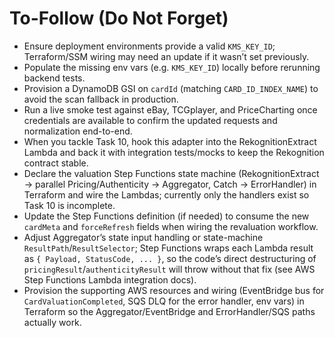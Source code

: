 # To-Follow (Do Not Forget)

- Ensure deployment environments provide a valid `KMS_KEY_ID`; Terraform/SSM wiring may need an update if it wasn’t set previously.
- Populate the missing env vars (e.g. `KMS_KEY_ID`) locally before rerunning backend tests.
- Provision a DynamoDB GSI on `cardId` (matching `CARD_ID_INDEX_NAME`) to avoid the scan fallback in production.
- Run a live smoke test against eBay, TCGplayer, and PriceCharting once credentials are available to confirm the updated requests and normalization end-to-end.
- When you tackle Task 10, hook this adapter into the RekognitionExtract Lambda and back it with integration tests/mocks to keep the Rekognition contract stable.
- Declare the valuation Step Functions state machine (RekognitionExtract → parallel Pricing/Authenticity → Aggregator, Catch → ErrorHandler) in Terraform and wire the Lambdas; currently only the handlers exist so Task 10 is incomplete.
- Update the Step Functions definition (if needed) to consume the new `cardMeta` and `forceRefresh` fields when wiring the revaluation workflow.
- Adjust Aggregator’s state input handling or state-machine `ResultPath`/`ResultSelector`; Step Functions wraps each Lambda result as `{ Payload, StatusCode, ... }`, so the code’s direct destructuring of `pricingResult`/`authenticityResult` will throw without that fix (see AWS Step Functions Lambda integration docs).
- Provision the supporting AWS resources and wiring (EventBridge bus for `CardValuationCompleted`, SQS DLQ for the error handler, env vars) in Terraform so the Aggregator/EventBridge and ErrorHandler/SQS paths actually work.
